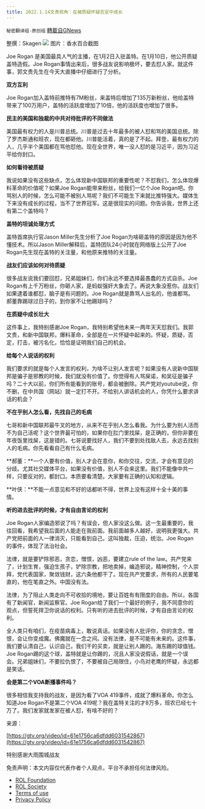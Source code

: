 ```yaml
---
title: 2022.1.14文贵视角：在被质疑怀疑否定中成长
---
```

`秘密翻译组-原创组` [轉載自GNews](https://gnews.org/zh-hans/1860248/)

整撰：Skagen
![](https://assets.gnews.org/wp-content/uploads/2022/01/WhatsApp-Image-2022-01-14-at-10.13.37-AM.jpeg)
图片：香水百合截图

Joe Rogan 是美国最具人气的主播，在1月2日入驻盖特。在1月10日，他公开质疑盖特造假。Joe Rogan事情出来后，很多战友说影响极坏，要去怼人家。就这件事，郭文贵先生在今天大直播中仔细进行了分析。

**双方互利**

Joe Rogan加入盖特前推特有7M粉丝，来盖特后增加了135万新粉丝，他给盖特带来了100万用户，盖特的活跃度增加了10倍，他的活跃度也增加了很多。

**民主的美国和独裁的中共对待批评的不同做法**

美国最有权力的人是川普总统。川普是过去十年最多的被人怼和骂的美国总统。除了罗杰斯通和班农，现在都砸他。川普能活着，真的是了不起。拜登，最有权力的人，几乎半个美国都在骂他怼他。现在全世界，唯一没人怼的是习近平，因为习近平给你封口。

**如何看待被质疑**

我说如果没有这些缺点，怎么体现新中国联邦的重要性呢？不怼我们，怎么体现爆料革命的价值呢？如果Joe Rogan能带来粉丝，给我们一亿个Joe Rogan吧。你骂别人的时候，怎么可能不被别人骂呢？我们不可能生下来就比推特强大。媒体生下来没有成长的过程，当不了世界冠军。这是很现实的问题。你告诉我，世界上还有第二个盖特吗？

**盖特的坦诚处理方式**

盖特首席执行官Jason Miller先生分析了Joe Rogan为啥砸盖特的原因是因为他不懂技术。所以Jason Miller解释后，盖特团队24小时就在网络版上公开了Joe Rogan先生现在盖特的关注量，和他原来推特的关注量。

**战友们应该如何对待质疑**

很多战友说我们要回怼，兄弟姐妹们，你们永远不要选择最愚蠢的方式自杀。Joe Rogan有上千万粉丝，你砸人家，是蚂蚁强奸大象去了。再说大象没惹你。战友们如果逮着谁都怼，脑子是有问题的。Joe Rogan就是靠骂人出名的，他谁都骂。郝董靠踢球过日子的，到你家不让他踢球吗？

**在质疑中成长壮大**

这件事上，我特别感谢Joe Rogan，我特别希望他未来一两年天天怼我们。我郭文贵，和新中国联邦，爆料革命，全部是在一片怀疑中起来的。怀疑，质疑，否定，打击，被污名化，恰恰是证明我们自己的机会。

**给每个人说话的权利**

我们要求的就是每个人发言的权利，为啥不让别人发言呢？如果没有人说新中国联邦是骗子是邪教的时候，我们就没有价值了。你觉得有人骂屎诺，和吴征是骗子吗？二十大以前，你们所有能看到的账号，都会被删除。共产党对youtube说，你不删，在中共国（网站）就一定打不开。不给别人讲话机会的人，你凭什么要求讲话的机会？

**不在乎别人怎么看，先找自己的毛病**

七哥和新中国联邦最牛叉的地方，从来不在乎别人怎么看我。为什么要为别人活而不为自己活呢？这个世界最可怕的，如果你在肛门里找屎，是正确的，但你非要在年夜饭里找屎，这是错的。七哥说要找好人，我们不要到处找敌人去，永远去找别人的毛病。你先看看自己有什么毛病。

**郝董：**一个人要有价值，别人才会在意你，和你交往，交流，才会有意见的分歧。尤其社交媒体平台，如果没有价值，别人不会来这里。我们不能像中共一样，只要反对的，都封口。本质要看清楚。大家要有正确的认知和逻辑。

**叶侠：**不能一点意见和不好的话都听不得，世界上没有这样十全十美的事情。

**听的进去批评的时候，才有自由言论的权利**

Joe Rogan人家编造邪说了吗？有误会，但人家没这么做。这一生最重要的，我往回看，我希望我后面的人能走在我前面。我前面越多人越好，说明我更强大。共产党把前面的人一律消灭，只能看到自己。这叫独裁，压迫，统治。Joe Rogan的事件，体现了法治社会。

法律，就是要铲除邪恶，贪恋，憎恨，凶恶，要建立rule of the law。共产党来了，计划生育，强迫生孩子，铲除宗教，把地卖掉，编造邪说，精神控制，个人崇拜，党代表国家，聚敛钱财，这六条他都干了。现在共产党要求，所有的人民要笔直的，他在笔直之外。中国没有法。

法律，为了阻止人类走向不可收拾的境地，要让百姓有有限度的自由。所以，各国有了新闻官，新闻监察官。Joe Rogan给了我们一个最好的例子，我不同意你的观点，但誓死捍卫你说话的权利。只有听的进去批评的时候，才有自由言论的权利。

全人类只有咱们，在疫苗病毒上，敢说真话。如果没有人批评你，你的贪念，憎恨，会让你变成魔。佛魔就在一念之间。没有法律，是不可能有未来的。这件事，我们要认清自己，认识自己，我们干的买卖，就是让别人踢的。海东踢的球值钱。Joe Rogan踢的这个球，盖特就是让你踢的，况且人家没说假话，就是一个误会。兄弟姐妹们，不要拉仇恨了，不要被自己局限住，小鸟对老鹰的怀疑，永远都是笑话。

**会是第二个VOA断播事件吗？**

很多相信我支持我的战友，是因为看了VOA 419事件，成就了爆料革命。你怎么知道Joe Rogan不是第二个VOA 419呢？我在盖特关注的才8万多，班农已经七十万了。我们发家就发家在被人怼，有啥不好的？

来源：

[https://gtv.org/video/id=61e1756ca6dfdd6031542867](https://gtv.org/video/id=61e1756ca6dfdd6031542867)

特别感谢大雨围城战友

 

免责声明：本文内容仅代表作者个人观点，平台不承担任何法律风险。

- [ROL Foundation](https://rolfoundation.org/)
- [ROL Society](https://rolsociety.org/)
- [Terms of use](https://gnews.org/terms-of-use-3/)
- [Privacy Policy](https://gnews.org/privacy-policy/)
